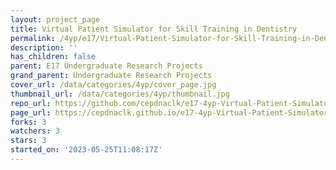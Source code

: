 ```yaml
---
layout: project_page
title: Virtual Patient Simulator for Skill Training in Dentistry
permalink: /4yp/e17/Virtual-Patient-Simulator-for-Skill-Training-in-Dentistry/
description: ''
has_children: false
parent: E17 Undergraduate Research Projects
grand_parent: Undergraduate Research Projects
cover_url: /data/categories/4yp/cover_page.jpg
thumbnail_url: /data/categories/4yp/thumbnail.jpg
repo_url: https://github.com/cepdnaclk/e17-4yp-Virtual-Patient-Simulator-for-Skill-Training-in-Dentistry
page_url: https://cepdnaclk.github.io/e17-4yp-Virtual-Patient-Simulator-for-Skill-Training-in-Dentistry
forks: 3
watchers: 3
stars: 3
started_on: '2023-05-25T11:08:17Z'
---
```



